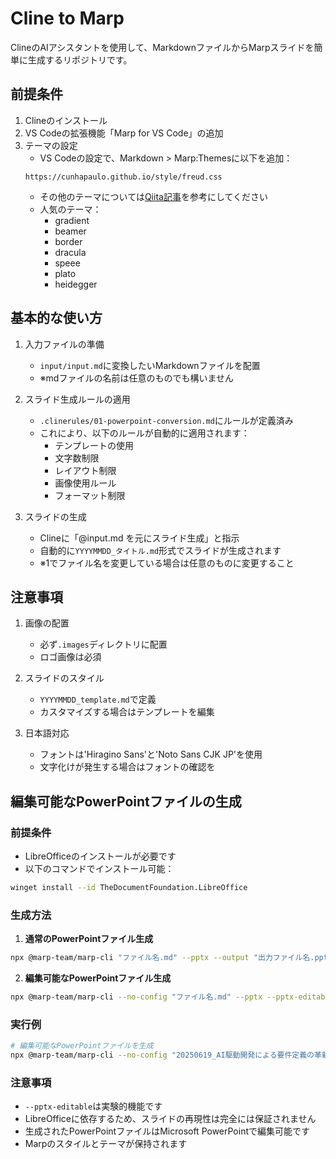 # Cline to Marp

ClineのAIアシスタントを使用して、MarkdownファイルからMarpスライドを簡単に生成するリポジトリです。

## 前提条件

1. Clineのインストール
2. VS Codeの拡張機能「Marp for VS Code」の追加
3. テーマの設定
   - VS Codeの設定で、Markdown > Marp:Themesに以下を追加：
   ```
   https://cunhapaulo.github.io/style/freud.css
   ```
   - その他のテーマについては[Qiita記事](https://qiita.com/YoshikiIto/items/74b3d786266b1de3ed93)を参考にしてください
   - 人気のテーマ：
     - gradient
     - beamer
     - border
     - dracula
     - speee
     - plato
     - heidegger

## 基本的な使い方

1. 入力ファイルの準備
   - `input/input.md`に変換したいMarkdownファイルを配置
   - ※mdファイルの名前は任意のものでも構いません

2. スライド生成ルールの適用
   - `.clinerules/01-powerpoint-conversion.md`にルールが定義済み
   - これにより、以下のルールが自動的に適用されます：
     - テンプレートの使用
     - 文字数制限
     - レイアウト制限
     - 画像使用ルール
     - フォーマット制限   

3. スライドの生成
   - Clineに「@input.md を元にスライド生成」と指示
   - 自動的に`YYYYMMDD_タイトル.md`形式でスライドが生成されます
   - ※1でファイル名を変更している場合は任意のものに変更すること

## 注意事項

1. 画像の配置
   - 必ず`.images`ディレクトリに配置
   - ロゴ画像は必須

2. スライドのスタイル
   - `YYYYMMDD_template.md`で定義
   - カスタマイズする場合はテンプレートを編集

3. 日本語対応
   - フォントは'Hiragino Sans'と'Noto Sans CJK JP'を使用
   - 文字化けが発生する場合はフォントの確認を

## 編集可能なPowerPointファイルの生成

### 前提条件
- LibreOfficeのインストールが必要です
- 以下のコマンドでインストール可能：
```bash
winget install --id TheDocumentFoundation.LibreOffice
```

### 生成方法
1. **通常のPowerPointファイル生成**
```bash
npx @marp-team/marp-cli "ファイル名.md" --pptx --output "出力ファイル名.pptx" --allow-local-files
```

2. **編集可能なPowerPointファイル生成**
```bash
npx @marp-team/marp-cli --no-config "ファイル名.md" --pptx --pptx-editable --output "出力ファイル名_編集可能.pptx" --allow-local-files
```

### 実行例
```bash
# 編集可能なPowerPointファイルを生成
npx @marp-team/marp-cli --no-config "20250619_AI駆動開発による要件定義の革新.md" --pptx --pptx-editable --output "20250619_AI駆動開発による要件定義の革新_編集可能.pptx" --allow-local-files
```

### 注意事項
- `--pptx-editable`は実験的機能です
- LibreOfficeに依存するため、スライドの再現性は完全には保証されません
- 生成されたPowerPointファイルはMicrosoft PowerPointで編集可能です
- Marpのスタイルとテーマが保持されます
